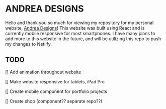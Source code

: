 # ANDREA DESIGNS

Hello and thank you so much for viewing my repository for my personal website, [Andrea Designs](https://andrea-designs.netlify.app/)! This website was built using React and is currently mobile responsive for most smartphones. I have many plans to add more to this website in the future, and will be utilizing this repo to push my changes to Netlify.

## TODO
[] Add animation throughout website

[] Make website responsive for tablets, iPad Pro

[] Create mobile component for portfolio projects

[] Create shop (component?? separate repo??)
